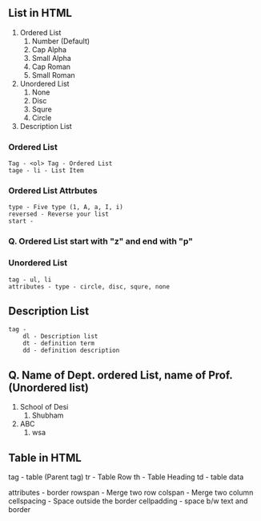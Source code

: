 ## List in HTML
1. Ordered List 
   1. Number (Default)
   2. Cap Alpha
   3. Small Alpha
   4. Cap Roman
   5. Small Roman
2. Unordered List
   1. None
   2. Disc
   3. Squre
   4. Circle
3. Description List

### Ordered List
    Tag - <ol> Tag - Ordered List
    tage - li - List Item
### Ordered List Attrbutes
    type - Five type (1, A, a, I, i)
    reversed - Reverse your list
    start - 

### Q. Ordered List start with "z" and end with "p"

### Unordered List 
    tag - ul, li
    attributes - type - circle, disc, squre, none

## Description List
    tag -
        dl - Description list
        dt - definition term
        dd - definition description

## Q. Name of Dept. ordered List, name of Prof. (Unordered list)

1. School of Desi
   1. Shubham
2. ABC
   1. wsa

## Table in HTML
tag - table (Parent tag)
    tr - Table Row
    th - Table Heading
    td - table data

attributes - border
    rowspan - Merge two row
    colspan - Merge two column
    cellspacing - Space outside the border
    cellpadding - space b/w text and border